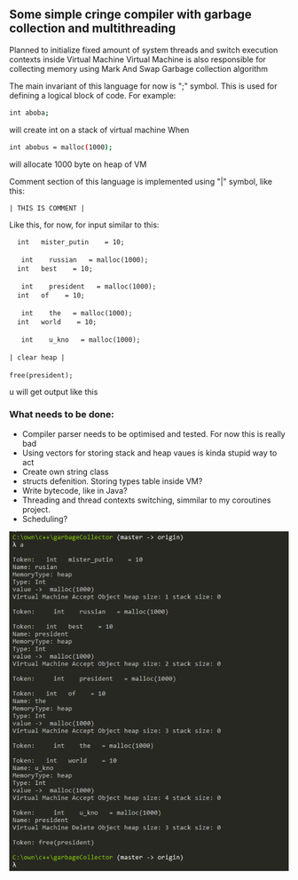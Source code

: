 ## Some simple cringe compiler with garbage collection and multithreading 

Planned to initialize fixed amount of system threads and switch execution contexts inside Virtual Machine
Virtual Machine is also responsible for collecting memory using Mark And Swap Garbage collection algorithm

The main invariant of this language for now is ";" symbol. This is used for defining a logical block of code.
For example:

```sh
int aboba;
```

will create int on a stack of virtual machine
When

```sh
int abobus = malloc(1000);
```

will allocate 1000 byte on heap of VM

Comment section of this language is implemented using "|" symbol, like this:

```
| THIS IS COMMENT |
```

Like this, for now, for input similar to this:
```
  int   mister_putin    = 10;
 
   int    russian   = malloc(1000);
  int   best    = 10;
 
   int    president   = malloc(1000);
  int   of    = 10;
 
   int    the   = malloc(1000);
  int   world    = 10;
 
   int    u_kno   = malloc(1000);

| clear heap |

free(president);

```
u will get output like this

### What needs to be done:
- Compiler parser needs to be optimised and tested. For now this is really bad
- Using vectors for storing stack and heap vaues is kinda stupid way to act
- Create own string class
- structs defenition. Storing types table inside VM? 
- Write bytecode, like in Java?
- Threading and thread contexts switching, simmilar to my coroutines project.
- Scheduling?

![output example](/assets/output.png "output example")